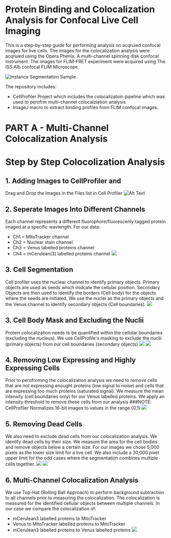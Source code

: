 # Protein Binding and Colocalization Analysis for Confocal Live Cell Imaging 
This is a step-by-step guide for performing analysis on acqruied confocal images for live cells. 
The images for the colocalization analysis were acqruied using the Opera Phenix. A multi-channel spinning disk confocal instrument. The images for FLIM-FRET experiment were acquired using The ISS Alb confocal FLIM Microscope. 


![Instance Segmentation Sample](ColocalizationSteps/Step0.png)

The repository includes:
* CellProfiler Project which includes the colocalizatoin pipeline which was used to perofrm multi-channel colocalziation analysis
* ImageJ macro to extract binding profiles from FLIM confocal images. 


# PART A - Multi-Channel Colocalization Analysis
# Step by Step Colocolization Analysis
## 1. Adding Images to CellProfiler and 
Drag and Drop the images in the Files list in Cell Profiler
![Alt Text](./ColocalizationSteps/Step0.PNG)
## 2. Seperate Images Into Different Channels
Each channel represents a different fluorophore/fluorescenly tagged protein imaged at a specific wavlength.
For our data:
* Ch1 = MitoTracker channel
* Ch2 = Nuclear stain channel
* Ch3 = Venus labelled proteins channel
* Ch4 = mCerulean(3) labelled proteins channel
![](ColocalizationSteps/Step1.png)

## 3. Cell Segmentation
Cell profiler uses the nuclear channel to identify primary objects. Primary objects are used as seeds which inidcate the cellular position. Secondary Objects are then used to identify the borders (Cell body) for the objects where the seeds are initiated. 
We use the nuclei as the primary objects and the Venus channel to identify secondary objects (Cell boundaries).
![](ColocalizationSteps/Step2.png)

## 3. Cell Body Mask and Excluding the Nuclii
Protein colocalization needs to be quantified within the cellular boundaries (excluding the nucleus). We use CellProfile's masking to exclude the nuclii (primary objects) from our cell boundaries (secondary objects)
![](ColocalizationSteps/Step3.png)
![](ColocalizationSteps/Step4.png)

## 4. Removing Low Expressing and Highly Expressing Cells
Prior to perofroming the colocalization analysis we need to remove cells that are not expressing enought proteins (low signal to noise) and cells that are expressing too much proteins (saturated signal). We measure the mean intensity (cell boundaries only) for our Venus labelled proteins. We apply an intensity threshold to remove these cells from our analysis
###NOTE: CellProfiler Normalizes 16-bit images to values in the range {0,1}
![](ColocalizationSteps/Step5.png)

## 5. Removing Dead Cells
We also need to exclude dead cells from our colocalization analysis. We identify dead cells by their size. We measure the area for the cell bodies and remove objects below a certain size. For our images we chose 5,000 pixels as the lower size limit for a live cell. We also include a 30,000 pixel upper limit for the odd cases where the segmentation combines multiple cells together. 
![](ColocalizationSteps/Step6.png)
![](ColocalizationSteps/Step7.png)

## 6. Multi-Channel Colocalization Analysis
We use Top-Hat (Rolling Ball Approach) to perform background subtraction to all channels prior to measuring the colocalization. The colocalization is measured for the identified cellular objects between multiple channels. In our case we compare the colocalization of:
* mCerulean3 labelled proteins to MitoTracker
* Venus to MitoTracker labelled proteins to MitoTracker
* mCerulean3 labelled proteins to Venus labelled proteins
![](ColocalizationSteps/Step7.png)
